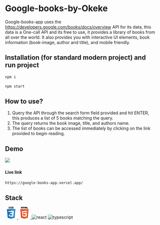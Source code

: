 # Google-books-by-Okeke

Google-books-app uses the https://developers.google.com/books/docs/overview API for its data, this data is a One-call API and its free to use, it provides a library of books from all over the world. It also provides you with interactive UI elements, book informaiton (book-image, author and title), and mobile friendly.

## Installation (for standard modern project) and run project

```bash
npm i 
```
```bash
npm start
```

## How to use?

1. Query the API through the search form field provided and hit ENTER, this produces a list of 5 books matching the query.
2. The query returns the book image, title, and authors name.
3. The list of books can be accessed immediately by clicking on the link provided to begin reading.

## Demo

![](google.gif)

#### Live link

```
https://google-books-app.vercel.app/
```

## Stack

<p align="left"> <a href="https://www.w3schools.com/css/" target="_blank"> <img src="https://raw.githubusercontent.com/devicons/devicon/master/icons/css3/css3-original-wordmark.svg" alt="css3" width="40" height="40"/> </a> <a href="https://www.w3.org/html/" target="_blank"> <img src="https://raw.githubusercontent.com/devicons/devicon/master/icons/html5/html5-original-wordmark.svg" alt="html5" width="40" height="40"/> </a> <img src="https://cdn.freebiesupply.com/logos/large/2x/react-1-logo-png-transparent.png" alt="react" width="40" height="40"> <img src='https://cdn.worldvectorlogo.com/logos/typescript.svg' alt='typescript' width='40' height='40'>

